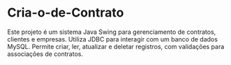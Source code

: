 # Cria-o-de-Contrato
Este projeto é um sistema Java Swing para gerenciamento de contratos, clientes e empresas. Utiliza JDBC para interagir com um banco de dados MySQL. Permite criar, ler, atualizar e deletar registros, com validações para associações de contratos.
